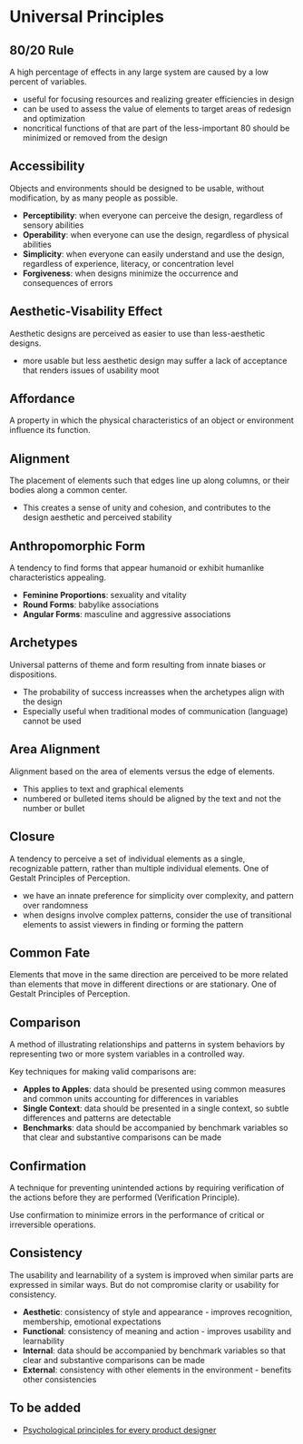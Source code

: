 # Universal Principles

## 80/20 Rule

A high percentage of effects in any large system are caused by a low percent of variables.

* useful for focusing resources and realizing greater efficiencies in design
* can be used to assess the value of elements to target areas of redesign and optimization
* noncritical functions of that are part of the less-important 80 should be minimized or removed from the design

## Accessibility

Objects and environments should be designed to be usable, without modification, by as many people as possible.

* **Perceptibility**: when everyone can perceive the design, regardless of sensory abilities
* **Operability**: when everyone can use the design, regardless of physical abilities
* **Simplicity**: when everyone can easily understand and use the design, regardless of experience, literacy, or concentration level
* **Forgiveness**: when designs minimize the occurrence and consequences of errors

## Aesthetic-Visability Effect

Aesthetic designs are perceived as easier to use than less-aesthetic designs.

* more usable but less aesthetic design may suffer a lack of acceptance that renders issues of usability moot

## Affordance

A property in which the physical characteristics of an object or environment influence its function.

## Alignment

The placement of elements such that edges line up along columns, or their bodies along a common center.

* This creates a sense of unity and cohesion, and contributes to the design aesthetic and perceived stability

## Anthropomorphic Form

A tendency to find forms that appear humanoid or exhibit humanlike characteristics appealing.

* **Feminine Proportions**: sexuality and vitality
* **Round Forms**: babylike associations
* **Angular Forms**: masculine and aggressive associations

## Archetypes

Universal patterns of theme and form resulting from innate biases or dispositions.

* The probability of success increasses when the archetypes align with the design
* Especially useful when traditional modes of communication \(language\) cannot be used

## Area Alignment

Alignment based on the area of elements versus the edge of elements.

* This applies to text and graphical elements
* numbered or bulleted items should be aligned by the text and not the number or bullet

## Closure

A tendency to perceive a set of individual elements as a single, recognizable pattern, rather than multiple individual elements. One of Gestalt Principles of Perception.

* we have an innate preference for simplicity over complexity, and pattern over randomness
* when designs involve complex patterns, consider the use of transitional elements to assist viewers in finding or forming the pattern

## Common Fate

Elements that move in the same direction are perceived to be more related than elements that move in different directions or are stationary. One of Gestalt Principles of Perception.

## Comparison

A method of illustrating relationships and patterns in system behaviors by representing two or more system variables in a controlled way.

Key techniques for making valid comparisons are:

* **Apples to Apples**: data should be presented using common measures and common units accounting for differences in variables
* **Single Context**: data should be presented in a single context, so subtle differences and patterns are detectable
* **Benchmarks**: data should be accompanied by benchmark variables so that clear and substantive comparisons can be made

## Confirmation

A technique for preventing unintended actions by requiring verification of the actions before they are performed \(Verification Principle\).

Use confirmation to minimize errors in the performance of critical or irreversible operations.

## Consistency

The usability and learnability of a system is improved when similar parts are expressed in similar ways. But do not compromise clarity or usability for consistency.

* **Aesthetic**: consistency of style and appearance - improves recognition, membership, emotional expectations
* **Functional**: consistency of meaning and action - improves usability and learnability
* **Internal**: data should be accompanied by benchmark variables so that clear and substantive comparisons can be made
* **External**: consistency with other elements in the environment - benefits other consistencies

## To be added

* [Psychological principles for every product designer](https://uxdesign.cc/psychological-principles-every-product-designer-should-know-ddf051e8f6d8)

